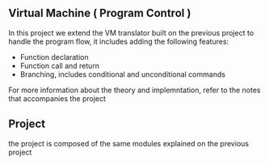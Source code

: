 ## Virtual Machine ( Program Control )
In this project we extend the VM translator built on the previous project to handle the program flow, it includes adding the following features: 
- Function declaration 
- Function call and return 
- Branching, includes conditional and unconditional commands 

For more information about the theory and implemntation, refer to the notes that accompanies the project 

## Project 
the project is composed of the same modules explained on the previous project 
